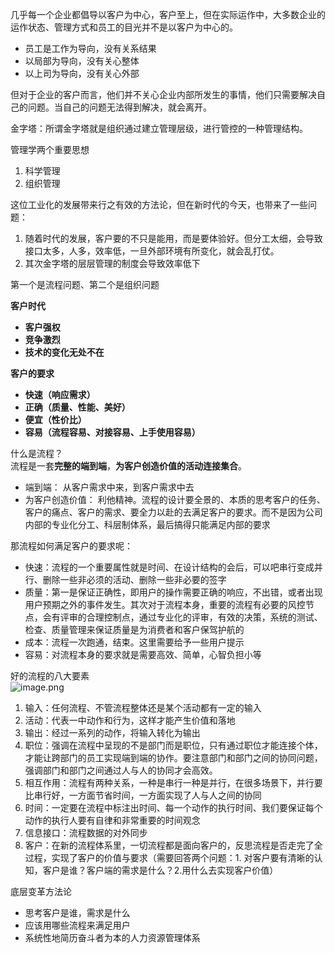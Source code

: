 几乎每一个企业都倡导以客户为中心，客户至上，但在实际运作中，大多数企业的运作状态、管理方式和员工的目光并不是以客户为中心的。

- 员工是工作为导向，没有关系结果
- 以局部为导向，没有关心整体
- 以上司为导向，没有关心外部

但对于企业的客户而言，他们并不关心企业内部所发生的事情，他们只需要解决自己的问题。当自己的问题无法得到解决，就会离开。

金字塔：所谓金字塔就是组织通过建立管理层级，进行管控的一种管理结构。

管理学两个重要思想

1. 科学管理
2. 组织管理

这位工业化的发展带来行之有效的方法论，但在新时代的今天，也带来了一些问题：

1. 随着时代的发展，客户要的不只是能用，而是要体验好。但分工太细，会导致接口太多，人多，效率低，一旦外部环境有所变化，就会乱打仗。
2. 其次金字塔的层层管理的制度会导致效率低下

第一个是流程问题、第二个是组织问题

**客户时代**

- **客户强权**
- **竞争激烈**
- **技术的变化无处不在**



**客户的要求**

- **快速（响应需求）**
- **正确（质量、性能、美好）**
- **便宜（性价比）**
- **容易（流程容易、对接容易、上手使用容易）**



什么是流程？<br />流程是一套**完整的端到端**，**为客户创造价值的活动连接集合**。

- 端到端： 从客户需求中来，到客户需求中去
- 为客户创造价值： 利他精神。流程的设计要全景的、本质的思考客户的任务、客户的痛点、客户的需求、要全力以赴的去满足客户的要求。而不是因为公司内部的专业化分工、科层制体系，最后搞得只能满足内部的要求

那流程如何满足客户的要求呢：

- 快速：流程的一个重要属性就是时间、在设计结构的会后，可以吧串行变成并行、删除一些非必须的活动、删除一些非必要的签字
- 质量：第一是保证正确性，即用户的操作需要正确的响应，不出错，或者出现用户预期之外的事件发生。其次对于流程本身，重要的流程有必要的风控节点，会有评审的合理控制点，通过专业化的评审，有效的决策，系统的测试、检查、质量管理来保证质量是为消费者和客户保驾护航的
- 成本：流程一次跑通，结束。这里需要给予一些用户提示
- 容易：对流程本身的要求就是需要高效、简单，心智负担小等

好的流程的八大要素<br />![image.png](https://cdn.nlark.com/yuque/0/2021/png/296173/1623916456005-fae0916b-8414-499c-bc91-67c17bf72633.png#clientId=u8f7f3943-a90c-4&from=paste&height=634&id=u37205988&name=image.png&originHeight=1267&originWidth=2700&originalType=binary&ratio=2&size=211783&status=done&style=none&taskId=u38757925-4e4d-411a-9fda-368f885ce3d&width=1350)

1. 输入：任何流程、不管流程整体还是某个活动都有一定的输入
2. 活动：代表一中动作和行为，这样才能产生价值和落地
3. 输出：经过一系列的动作，将输入转化为输出
4. 职位：强调在流程中呈现的不是部门而是职位，只有通过职位才能连接个体，才能让跨部门的员工实现端到端的协作。要注意部门和部门之间的协同问题，强调部门和部门之间通过人与人的协同才会高效。
5. 相互作用：流程有两种关系，一种是串行一种是并行，在很多场景下，并行要比串行好，一方面节省时间，一方面实现了人与人之间的协同
6. 时间：一定要在流程中标注出时间、每一个动作的执行时间、我们要保证每个动作的执行人要有自律和非常重要的时间观念
7. 信息接口：流程数据的对外同步
8. 客户：在新的流程体系里，一切流程都是面向客户的，反思流程是否走完了全过程，实现了客户的价值与要求（需要回答两个问题：1. 对客户要有清晰的认知，客户是谁？客户端的需求是什么？2.用什么去实现客户价值）

底层变革方法论

- 思考客户是谁，需求是什么
- 应该用哪些流程来满足用户
- 系统性地简历奋斗者为本的人力资源管理体系

